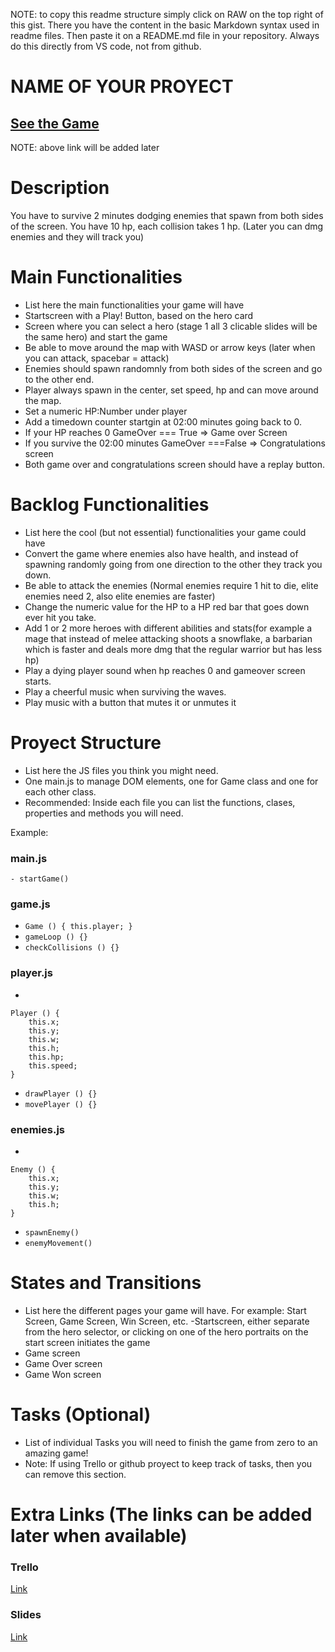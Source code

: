 NOTE: to copy this readme structure simply click on RAW on the top right of this gist. There you have the content in the basic Markdown syntax used in readme files. Then paste it on a README.md file in your repository. Always do this directly from VS code, not from github.
 
# NAME OF YOUR PROYECT
 
 
## [See the Game](www.your-url-here.com)
NOTE: above link will be added later
 
# Description
 
You have to survive 2 minutes dodging enemies that spawn from both sides of the screen. You have 10 hp, each collision takes 1 hp. (Later you can dmg enemies and they will track you)
 
# Main Functionalities
 
- List here the main functionalities your game will have
- Startscreen with a Play! Button, based on the hero card
- Screen where you can select a hero (stage 1 all 3 clicable slides will be the same hero) and start the game
- Be able to move around the map with WASD or arrow keys (later when you can attack, spacebar = attack)
- Enemies should spawn randomnly from both sides of the screen and go to the other end.
- Player always spawn in the center, set speed, hp and can move around the map.
- Set a numeric HP:Number under player
- Add a timedown counter startgin at 02:00 minutes going back to 0.
- If your HP reaches 0 GameOver === True => Game over Screen
- If you survive the 02:00 minutes GameOver ===False => Congratulations screen
- Both game over and congratulations screen should have a replay button.
 
 
# Backlog Functionalities
 
- List here the cool (but not essential) functionalities your game could have
- Convert the game where enemies also have health, and instead of spawning randomly going from one direction to the other they track you down.
- Be able to attack the enemies (Normal enemies require 1 hit to die, elite enemies need 2, also elite enemies are faster)
- Change the numeric value for the HP to a HP red bar that goes down ever hit you take.
- Add 1 or 2 more heroes with different abilities and stats(for example a mage that instead of melee attacking shoots a snowflake, a barbarian which is faster and deals more dmg that the regular warrior but has less hp)
- Play a dying player sound when hp reaches 0 and gameover screen starts.
- Play a cheerful music when surviving the waves.
- Play music with a button that mutes it or unmutes it
 
# Proyect Structure
 
- List here the JS files you think you might need. 
- One main.js to manage DOM elements, one for Game class and one for each other class.
- Recommended: Inside each file you can list the functions, clases, properties and methods you will need.
 
Example:
 
### main.js
 
```
- startGame()
```
 
### game.js
 
- ```Game () { this.player; }```
- ```gameLoop () {}```
- ```checkCollisions () {}```
 
### player.js 
 
- 
``` 
Player () {
    this.x;
    this.y;
    this.w;
    this.h;
    this.hp;
    this.speed;
}
```
- ```drawPlayer () {}```
- ```movePlayer () {}```
 
### enemies.js
-
```
Enemy () {
    this.x;
    this.y;
    this.w;
    this.h;
}
```
- ```spawnEnemy()```
- ```enemyMovement()```
 
# States and Transitions
 
- List here the different pages your game will have. For example: Start Screen, Game Screen, Win Screen, etc.
-Startscreen, either separate from the hero selector, or clicking on one of the hero portraits on the start screen initiates the game
- Game screen
- Game Over screen
- Game Won screen
 
# Tasks (Optional)
 
- List of individual Tasks you will need to finish the game from zero to an amazing game!
- Note: If using Trello or github proyect to keep track of tasks, then you can remove this section.
 
# Extra Links (The links can be added later when available)
 
### Trello
[Link](https://trello.com/w/ironchampionproject/home)
 
### Slides
[Link](www.your-url-here.com)
